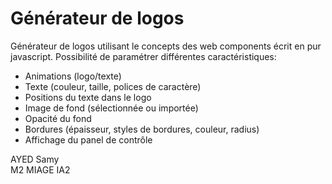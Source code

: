 # Générateur de logos

Générateur de logos utilisant le concepts des web components écrit en pur javascript.
Possibilité de paramétrer différentes caractéristiques:

- Animations (logo/texte)
- Texte (couleur, taille, polices de caractère)
- Positions du texte dans le logo
- Image de fond (sélectionnée ou importée)
- Opacité du fond
- Bordures (épaisseur, styles de bordures, couleur, radius)
- Affichage du panel de contrôle

AYED Samy<br>
M2 MIAGE IA2